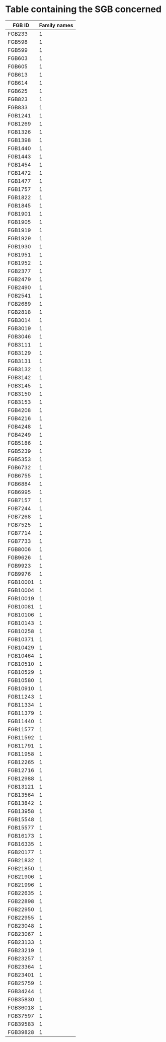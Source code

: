 # Table containing the SGB concerned
FGB ID | Family names
------------ | -------------
FGB233	| 1	| f__Peptostreptococcaceae
FGB598	| 1	| f__Porphyromonadaceae
FGB599	| 1	| f__Tannerellaceae
FGB603	| 1	| f__Bacteroidales_unclassified
FGB605	| 1	| f__Barnesiellaceae
FGB613	| 1	| f__Dysgonomonadaceae
FGB614	| 1	| f__Dysgonomonadaceae
FGB625	| 1	| f__Bacteroidales_unclassified
FGB823	| 1	| f__Flavobacteriaceae
FGB833	| 1	| f__Sphingobacteriaceae
FGB1241	| 1	| f__Clostridiaceae
FGB1269	| 1	| f__Eubacteriaceae
FGB1326	| 1	| f__Oscillospiraceae
FGB1398	| 1	| f__Lachnospiraceae
FGB1440	| 1	| f__Lachnospiraceae
FGB1443	| 1	| f__Clostridiaceae
FGB1454	| 1	| f__Lachnospiraceae
FGB1472	| 1	| f__Eubacteriaceae
FGB1477	| 1	| f__Clostridiales_unclassified
FGB1757	| 1	| f__Clostridiaceae
FGB1822	| 1	| f__Clostridiales_unclassified
FGB1845	| 1	| f__Erysipelotrichaceae
FGB1901	| 1	| f__Lactobacillaceae
FGB1905	| 1	| f__Lactobacillaceae
FGB1919	| 1	| f__Ruminococcaceae
FGB1929	| 1	| f__Paenibacillaceae
FGB1930	| 1	| f__Paenibacillaceae
FGB1951	| 1	| f__Bacillaceae
FGB1952	| 1	| f__Bacillaceae
FGB2377	| 1	| f__Victivallaceae
FGB2479	| 1	| f__Vibrionaceae
FGB2490	| 1	| f__Moraxellaceae
FGB2541	| 1	| f__Hyphomicrobiaceae
FGB2689	| 1	| f__Hydrococcaceae
FGB2818	| 1	| f__Pseudoalteromonadaceae
FGB3014	| 1	| f__Ruminococcaceae
FGB3019	| 1	| f__Ruminococcaceae
FGB3046	| 1	| f__Ruminococcaceae
FGB3111	| 1	| f__Actinomycetaceae
FGB3129	| 1	| f__Corynebacteriaceae
FGB3131	| 1	| f__Corynebacteriaceae
FGB3132	| 1	| f__Corynebacteriaceae
FGB3142	| 1	| f__Brevibacteriaceae
FGB3145	| 1	| f__Microbacteriaceae
FGB3150	| 1	| f__Bifidobacteriaceae
FGB3153	| 1	| f__Bifidobacteriaceae
FGB4208	| 1	| f__Campylobacteraceae
FGB4216	| 1	| f__Alphaproteobacteria_unclassified
FGB4248	| 1	| f__Rhizobiaceae
FGB4249	| 1	| f__Bartonellaceae
FGB5186	| 1	| f__Pseudomonadaceae
FGB5239	| 1	| f__Balneatrichaceae
FGB5353	| 1	| f__Dermatophilaceae
FGB6732	| 1	| f__Candidatus_Midichloriaceae
FGB6755	| 1	| f__Clostridiales_Family_XIII_Incertae_Sedis
FGB6884	| 1	| f__Bacillaceae
FGB6995	| 1	| f__Bacteria_unclassified
FGB7157	| 1	| f__Aestuariirhabdaceae
FGB7244	| 1	| f__Actinomycetaceae
FGB7268	| 1	| f__Microbacteriaceae
FGB7525	| 1	| f__Devosiaceae
FGB7714	| 1	| f__Xanthobacteraceae
FGB7733	| 1	| f__Aurantimonadaceae
FGB8006	| 1	| f__Acidimicrobiales_unclassified
FGB9626	| 1	| f__Clostridiales_Family_XIII_Incertae_Sedis
FGB9923	| 1	| f__Mycobacteriaceae
FGB9976	| 1	| f__Nocardiaceae
FGB10001	| 1	| f__Nocardiaceae
FGB10004	| 1	| f__Nocardiaceae
FGB10019	| 1	| f__Actinomycetaceae
FGB10081	| 1	| f__Nocardioidaceae
FGB10106	| 1	| f__Dermacoccaceae
FGB10143	| 1	| f__Cellulomonadaceae
FGB10258	| 1	| f__Micromonosporaceae
FGB10371	| 1	| f__Micrococcaceae
FGB10429	| 1	| f__Microbacteriaceae
FGB10464	| 1	| f__Microbacteriaceae
FGB10510	| 1	| f__Corynebacteriaceae
FGB10529	| 1	| f__Streptomycetaceae
FGB10580	| 1	| f__Actinomycetaceae
FGB10910	| 1	| f__Streptomycetaceae
FGB11243	| 1	| f__Kribbellaceae
FGB11334	| 1	| f__Nocardiaceae
FGB11379	| 1	| f__Streptomycetaceae
FGB11440	| 1	| f__Bradyrhizobiaceae
FGB11577	| 1	| f__Micrococcaceae
FGB11592	| 1	| f__Micrococcaceae
FGB11791	| 1	| f__Thermomonosporaceae
FGB11958	| 1	| f__Micrococcaceae
FGB12265	| 1	| f__Streptomycetaceae
FGB12716	| 1	| f__Pelagibacteraceae
FGB12988	| 1	| f__Bradyrhizobiaceae
FGB13121	| 1	| f__Micromonosporaceae
FGB13564	| 1	| f__Streptomycetaceae
FGB13842	| 1	| f__Methylobacteriaceae
FGB13958	| 1	| f__Streptomycetaceae
FGB15548	| 1	| f__Streptosporangiaceae
FGB15577	| 1	| f__Micromonosporaceae
FGB16173	| 1	| f__Rhizobiaceae
FGB16335	| 1	| f__Oscillatoriaceae
FGB20177	| 1	| f__Defluviitaleaceae
FGB21832	| 1	| f__Methylobacteriaceae
FGB21850	| 1	| f__Xanthobacteraceae
FGB21906	| 1	| f__Phyllobacteriaceae
FGB21996	| 1	| f__Methylocystaceae
FGB22635	| 1	| f__Eggerthellaceae
FGB22898	| 1	| f__Corynebacteriales_unclassified
FGB22950	| 1	| f__Micromonosporaceae
FGB22955	| 1	| f__Micromonosporaceae
FGB23048	| 1	| f__Bogoriellaceae
FGB23067	| 1	| f__Cellulomonadaceae
FGB23133	| 1	| f__Thermomonosporaceae
FGB23219	| 1	| f__Pseudonocardiaceae
FGB23257	| 1	| f__Microbacteriaceae
FGB23364	| 1	| f__Microbacteriaceae
FGB23401	| 1	| f__Micrococcaceae
FGB25759	| 1	| f__Lacipirellulaceae
FGB34244	| 1	| f__Streptosporangiaceae
FGB35830	| 1	| f__Microbacteriaceae
FGB36018	| 1	| f__Streptomycetaceae
FGB37597	| 1	| f__Rhizobiaceae
FGB39583	| 1	| f__Nakamurellaceae
FGB39828	| 1	| f__Streptomycetaceae
